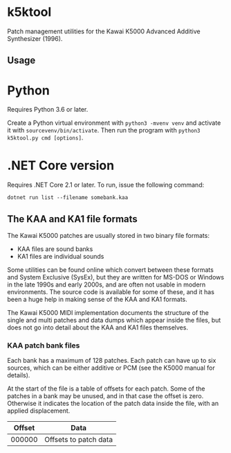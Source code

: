 # k5ktool

Patch management utilities for the Kawai K5000 Advanced Additive Synthesizer (1996).

## Usage

# Python

Requires Python 3.6 or later.

Create a Python virtual environment with `python3 -mvenv venv` and activate it
with `sourcevenv/bin/activate`. Then run the program with `python3 k5ktool.py cmd [options]`.

# .NET Core version

Requires .NET Core 2.1 or later. To run, issue the following command:

`dotnet run list --filename somebank.kaa`

## The KAA and KA1 file formats

The Kawai K5000 patches are usually stored in two binary file formats:

- KAA files are sound banks
- KA1 files are individual sounds

Some utilities can be found online which convert between these formats
and System Exclusive (SysEx), but they are written for MS-DOS or Windows
in the late 1990s and early 2000s, and are often not usable in modern
environments. The source code is available for some of these, and it has
been a huge help in making sense of the KAA and KA1 formats.

The Kawai K5000 MIDI implementation documents the structure of the
single and multi patches and data dumps which appear inside the files, 
but does not go into detail about the KAA and KA1 files themselves.

### KAA patch bank files

Each bank has a maximum of 128 patches. Each patch can have up to
six sources, which can be either additive or PCM (see the K5000 manual
for details).

At the start of the file is a table of offsets for each patch. Some of the
patches in a bank may be unused, and in that case the offset is zero.
Otherwise it indicates the location of the patch data inside the file,
with an applied displacement.

| Offset | Data |
| ------ | ---- |
| 000000 | Offsets to patch data |

